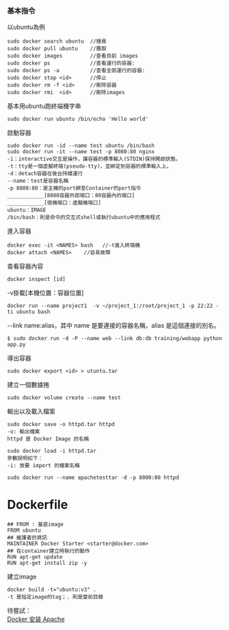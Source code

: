 ### 基本指令
以ubuntu為例

~~~
sudo docker search ubuntu  //搜尋
sudo docker pull ubuntu    //獲取
sudo docker images         //查看目前 images
sudo docker ps             //查看運行的容器:
sudo docker ps -a          //查看全部運行的容器:
sudo docker stop <id>      //停止
sudo docker rm -f <id>     //刪除容器
sudo docker rmi  <id>      //刪除images
~~~

基本用ubuntu跑終端機字串

~~~
sudo docker run ubuntu /bin/echo 'Hello world'
~~~

啟動容器

~~~
sudo docker run -id --name test ubuntu /bin/bash
sudo docker run -it --name test -p 8080:80 nginx
-i：interactive交互是操作，讓容器的標準輸入(STDIN)保持開啟狀態。
-t：tty是一個虛擬終端(pseudo-tty)，並綁定到容器的標準輸入上。
-d：detach容器在後台持續運行
--name：test是容器名稱
-p 8080:80：是主機的port綁至Container的port指令
____________[8080容器外部端口：80容器內的端口]
____________[宿機端口：虛擬機端口]
ubuntu：IMAGE
/bin/bash：則是命令的交互式shell或執行ubuntu中的應用程式
~~~

進入容器

~~~
docker exec -it <NAMES> bash   //-t進入終端機
docker attach <NAMES>    //容易故障
~~~

查看容器內容

~~~
docker inspect [id]
~~~

-v掛載[本機位置：容器位置]

~~~
docker run --name project1  -v ~/project_1:/root/project_1 -p 22:22 -ti ubuntu bash
~~~

--link name:alias，其中 name 是要連接的容器名稱，alias 是這個連接的別名。

~~~
$ sudo docker run -d -P --name web --link db:db training/webapp python app.py
~~~

導出容器

~~~
sudo docker export <id> > utuntu.tar
~~~

建立一個數據捲

~~~
sudo docker volume create --name test  
~~~

輸出以及載入檔案

~~~
sudo docker save -o httpd.tar httpd
-o: 輸出檔案
httpd 是 Docker Image 的名稱

sudo docker load -i httpd.tar
參數說明如下：
-i: 放要 import 的檔案名稱

sudo docker run --name apachetesttar -d -p 8000:80 httpd
~~~

# Dockerfile 

~~~
## FROM : 基底image
FROM ubuntu
## 維護者的資訊
MAINTAINER Docker Starter <starter@docker.com>
## 在container建立時執行的動作
RUN apt-get update
RUN apt-get install zip -y
~~~

建立image

~~~
docker build -t="ubuntu:v3" .
-t 是指定image的tag；. 則是當前目錄
~~~

待嘗試：<br>
<a href="https://www.twle.cn/l/yufei/docker/docker-basic-install-apache.html">Docker 安装 Apache
</a><br>
<a href=""></a><br>
<a href=""></a><br>

